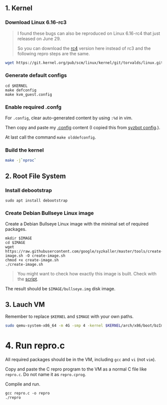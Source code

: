 ## 1. Kernel
### Download Linux 6.16-rc3

> I found these bugs can also be reproduced on Linux 6.16-rc4 that just released on June 29.
>
> So you can download the [rc4](https://www.kernel.org/) version here instead of rc3 and the following repro steps are the same.

```bash
wget https://git.kernel.org/pub/scm/linux/kernel/git/torvalds/linux.git/snapshot/linux-6.16-rc3.tar.gz
```

### Generate default configs

```
cd $KERNEL
make defconfig
make kvm_guest.config
```

### Enable required .confg

For `.config`, clear auto-generated content by using `:%d` in vim.

Then copy and paste my [.config](https://github.com/AmoyCherry/syzllm-bug-reports/blob/main/bugs/6.16rc3/.config) content (I copied this from [syzbot config](https://github.com/google/syzkaller/blob/master/dashboard/config/linux/upstream-apparmor-kasan.config).).

At last call the command `make olddefconfig`.

### Build the kernel 

```bash
make -j`nproc`
```

## 2. Root File System

### Install debootstrap

```
sudo apt install debootstrap
```

### Create Debian Bullseye Linux image

Create a Debian Bullseye Linux image with the minimal set of required packages.

```
mkdir $IMAGE
cd $IMAGE
wget https://raw.githubusercontent.com/google/syzkaller/master/tools/create-image.sh -O create-image.sh
chmod +x create-image.sh
./create-image.sh
```

> You might want to check how exactly this image is built. Check with the [script](https://raw.githubusercontent.com/google/syzkaller/master/tools/create-image.sh).

The result should be `$IMAGE/bullseye.img` disk image.

## 3. Lauch VM

Remember to replace `$KERNEL` and `$IMAGE` with your own paths.

```bash
sudo qemu-system-x86_64 -m 4G -smp 4 -kernel $KERNEL/arch/x86/boot/bzImage -append "console=ttyS0 root=/dev/sda earlyprintk=serial net.ifnames=0" -drive file=$IMAGE/bullseye.img,format=raw -net user,host=10.0.2.10,hostfwd=tcp:127.0.0.1:10021-:22 -net nic,model=e1000 -enable-kvm -nographic -pidfile vm.pid 2>&1 | tee vm.log
```

# 4. Run repro.c

All required packages should be in the VM, including `gcc` and `vi` (not `vim`).

Copy and paste the C repro program to the VM as a normal C file like `repro.c`. Do not name it as `repro.cprog`.

Compile and run.

```
gcc repro.c -o repro
./repro
```
